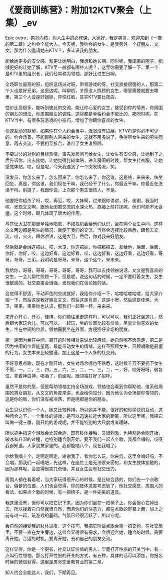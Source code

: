 # 《爱商训练营》：附加12KTV聚会（上集）_ev

Epic outro，男哥内核，你人生中的必修课，大家好，我是男哥，欢迎来到《一夜的第二章》之约会全能大人，今天呢，我约会的女生，是我另外一个好朋友，文文，那为什么邀请她去KTV？，多认识我的朋友。

能给她更多的安全感，和更让她明白，我想和她长期，同时呢，我周围的圈子，能够更好的让她了解，KTV里一般都有哪些人呢？，这里你需要了解一下，第一个是KTV里的组织者，我们经常称为领袖，那好比过生日啊。

全场职位最高的呀，组织这场派对呀，带领游戏的呀，社交直接很强的人，那第二个人设是好兄弟，这里边呢，叫聊机，关照没人照顾的女生，哪里需要就要去哪里，第三个人设是好姐妹，异性红脸，其实KTV要比夜店。

性价比高很多，能听到彼此的交流，能让你心爱的女生，接受到你的情景，你周围的朋友的想法，你周围朋友的调性，这些都是单独约会不能比的，那同时呢，在KTV当中，有很多玩游戏的小技巧，增加了你跟你喜欢的女生。

快速互动的默契，如果你在个人约会当中，迟迟没有进展，KTV将是你必不可少的，约会场景，不能聊别人带来的女生，这就不用多说了，争得带女生来的男生同意，再去交流，不要相互拆台，谁带了女生谁照顾。

不要过分的对别的目标热情，事先发房间号给女生，让女生有安全感，让她到了之后告诉你，出去接她，让她觉得比较体贴，进入房间的时候，帮女生挂衣服，让她感觉体贴，哎，但是呢，今天我遇到了一个突发情况，笑。

没发员，你怎么来了，怎么回来了，你怎么来了，你这谁，这是啥，来来来，快坐回坐，真是，你这谁，我们现在干嘛，我已经干了什么，你最近干嘛，你最近在洗澡干吗，别提了，我跟你说，上次那个男生很烦人，不是。

他要把你给杀了吗，哎，再见，哎，大妹啊，过来跟你讲讲，好，谢谢，我当时呢，发现文文啊，跟他女闺蜜交流的水深火热，直接上前打扰呢，他们可能不太合适，这个时候，聊几体现了很大的作用。

与其让大卫在那里单独地唱歌，不如找机会给他们认识，坐在两个女生中间，这样文文两边都是男生的情况，就便于我们的交流，当然会选择比较熟悉，跟我去交流，哎，火火，跟你讲讲，这是大卫，然后，你对我来好朋友。

然后就是金融这把妹，哎，大卫，你这把妹，你把那把去，拿给他，后面，后面，你好，你好，哎，这边好看，这边好看，哎，这边好看，这边好看，这边好看，哥哥，哥哥，三弟，我明明是哥哥，来哥，这个这个，来来来。

我给你，哥哥，哥哥，哥哥，哥哥，哥哥，我可以去找领袖说话，文文是我喜欢的女生，一会儿帮忙照顾一下，但是呢，说这句话的时候，一定不要盯着女生，女生很敏感的，社交直接会很强，发现我们在谈论她的话。

会觉得不舒适，不动声色的交流就好，我给你介绍一下，哈喽哈喽哈喽，给大家介绍一下，然后这是我好朋友文文，然后这是肖哥，这是小贺，然后这是佳琪，大卫，果果，果果你也认识，那我们一起喝一杯，来来来。

来开心开心，开心，佳琪，你们能往里走这样吗，可以可以，我们正好坐这儿，然后跟大家玩会儿，可以可以，一起玩，坐的位置比较有价值，尽量让你喜欢的女生，坐在中间的位置，领袖需要坐在外面，方便招呼全场的朋友。

第一是因为坐在中间，离开的时候相对来说比较麻烦，她自然呢不愿意走，第二是因为中间的位置能量高，最能带动女生的情绪，这样不照顾女生，只顾唱歌是最傻的行为，女生本来比较勉谨，加上这是一个人多的社交局。

不好意思点歌，现在才刚开始，女生对场合呢也不熟悉，这时候千万不要扔下女生不管，一，二，三，四，五，六，三，二，一，三，二，一，好，哎呀呀呀，敬各位，拿着神白神，喝酒了，前面呢，跟领袖打好了招呼。

虽然不是你的急，但是帮助领袖主持全场游戏，领袖也会看到你帮助他，维系他周围的男女朋友，从文文的角度来讲，也会给你加分，因为他认为全场是你带领的，这是你的局，你们没有被冷落，但是呢都是你的朋友。

女生只认识你一个人，她又比较矜持，所以她并不能，很好的和你愉快的互动，这种场合之下，一个集体的游戏，是可以迅速拉近大家的距离，所以这里呢，我把它叫做一键三雕，刚开始的游戏呢，并不能特别的大尺度或者暧昧。

所以抓手指这个游戏会比较合适，既有肢体接触，又很刺激，也特别适合刚开始，破冰和升温的过程，也特别适合刚开始，要不我们一起点个歌，我都会唱的，哎呀我都知道，人家朋友家里的，我都能唱八个，现在我唱了。

你给我唱十个，走啊走啊走，谢谢我了，看你怎么玩，你来剪，这里会唱好吗，不会唱，那我们一起唱吧，先这样，在座位上是无法很亲密的，和女生肢体接触的，因为那样呢，会显得很突兀奇怪，并且女生会有社交压力。

周围人都在看着呢，当大家玩得很开心的时候，是比较合适的，你们去一个点歌台，偏僻的位置，人们也会觉得，你的肢体进度考虑到了，他社交感觉，周围人的看法，如果点个歌的时候，有一把椅子，是一件完美的道具。

我这里没有，但你可以把它记下来，因为你们坐在一把椅子上，你会担心它掉出去，所以搂着它自然就很自然，而且你们的注意力，都在点歌的屏幕上面，加上之前有过一起，玩游戏的基础，气氛已经很活跃了，所以它呢。

会自然的接受我的肢体进度，这个技巧，我把它叫做点歌台第一把交椅，在社交局里，不要一直在女生旁边，这样会显得很有需求，会很迎合她，适合的时候，需要离开她，合适的时机，要离开她，去和自己的朋友交流。

这样显得，你是一个更有，社交认证价值的男人，毕竟打开性旅的开关当中，有一点叫行性领袖，那么打开性旅的开关的方式，有五种，具体的话可以添加，你报名时候的微信获得，这里是男哥恋爱教育业的第二章。

知人约会全能达人，我们，下期再见。